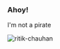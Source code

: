 ### Ahoy!
I'm not a pirate
<p><img align="center" src="https://github-readme-stats.vercel.app/api?username=ritik-chauhan&show_icons=true&theme=radical&count_private=true" alt="ritik-chauhan" /></p>



